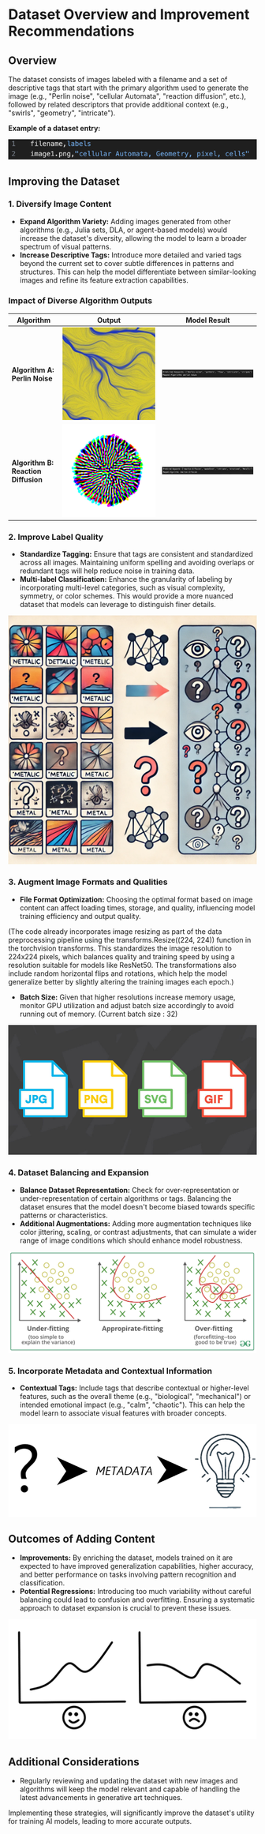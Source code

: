 # Dataset Overview and Improvement Recommendations

## Overview
The dataset consists of images labeled with a filename and a set of descriptive tags that start with the primary algorithm used to generate the image (e.g., "Perlin noise", "cellular Automata", "reaction diffusion", etc.), followed by related descriptors that provide additional context (e.g., "swirls", "geometry", "intricate").

**Example of a dataset entry:**

![Dataset](images/datasetline.png)

## Improving the Dataset

### 1. Diversify Image Content
- **Expand Algorithm Variety:** Adding images generated from other algorithms (e.g., Julia sets, DLA, or agent-based models) would increase the dataset's diversity, allowing the model to learn a broader spectrum of visual patterns.
- **Increase Descriptive Tags:** Introduce more detailed and varied tags beyond the current set to cover subtle differences in patterns and structures. This can help the model differentiate between similar-looking images and refine its feature extraction capabilities.

### Impact of Diverse Algorithm Outputs

| Algorithm | Output | Model Result |
|-----------|--------|--------------|
| **Algorithm A: Perlin Noise** | ![Algorithm A Output](images/algorithm_a.png) | ![Result A on Model](images/result_algorithm_a.png) |
| **Algorithm B: Reaction Diffusion** | ![Algorithm B Output](images/algorithm_b.png) | ![Result B on Model](images/result_algorithm_b.png) |



### 2. Improve Label Quality
- **Standardize Tagging:** Ensure that tags are consistent and standardized across all images. Maintaining uniform spelling and avoiding overlaps or redundant tags will help reduce noise in training data.
- **Multi-label Classification:** Enhance the granularity of labeling by incorporating multi-level categories, such as visual complexity, symmetry, or color schemes. This would provide a more nuanced dataset that models can leverage to distinguish finer details.

![InconsistentLabeling](images/inconsistentlabeling.png)

### 3. Augment Image Formats and Qualities
- **File Format Optimization:** Choosing the optimal format based on image content can affect loading times, storage, and quality, influencing model training efficiency and output quality.

(The code already incorporates image resizing as part of the data preprocessing pipeline using the transforms.Resize((224, 224)) function in the torchvision transforms. This standardizes the image resolution to 224x224 pixels, which balances quality and training speed by using a resolution suitable for models like ResNet50. The transformations also include random horizontal flips and rotations, which help the model generalize better by slightly altering the training images each epoch.)

- **Batch Size:** Given that higher resolutions increase memory usage, monitor GPU utilization and adjust batch size accordingly to avoid running out of memory. (Current batch size : 32)

![ImageFormat](images/image_format.png)

### 4. Dataset Balancing and Expansion
- **Balance Dataset Representation:** Check for over-representation or under-representation of certain algorithms or tags. Balancing the dataset ensures that the model doesn't become biased towards specific patterns or characteristics.
- **Additional Augmentations:** Adding more augmentation techniques like color jittering, scaling, or contrast adjustments, that can simulate a wider range of image conditions which should enhance model robustness.

![overunderfitting](images/overunderfitting.png)

### 5. Incorporate Metadata and Contextual Information
- **Contextual Tags:** Include tags that describe contextual or higher-level features, such as the overall theme (e.g., "biological", "mechanical") or intended emotional impact (e.g., "calm", "chaotic"). This can help the model learn to associate visual features with broader concepts.

![metadata](images/meta.png)

## Outcomes of Adding Content
- **Improvements:** By enriching the dataset, models trained on it are expected to have improved generalization capabilities, higher accuracy, and better performance on tasks involving pattern recognition and classification.
- **Potential Regressions:** Introducing too much variability without careful balancing could lead to confusion and overfitting. Ensuring a systematic approach to dataset expansion is crucial to prevent these issues.

![improvedvsregressed](images/goodbad.png)

## Additional Considerations
- Regularly reviewing and updating the dataset with new images and algorithms will keep the model relevant and capable of handling the latest advancements in generative art techniques.

Implementing these strategies, will significantly improve the dataset's utility for training AI models, leading to more accurate outputs.
